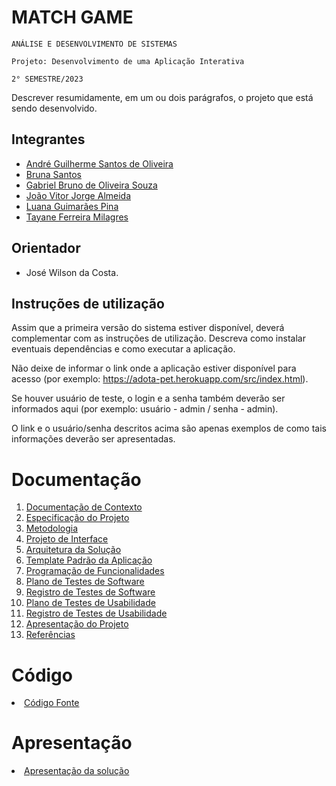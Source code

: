 # MATCH GAME

`ANÁLISE E DESENVOLVIMENTO DE SISTEMAS`

`Projeto: Desenvolvimento de uma Aplicação Interativa`

`2° SEMESTRE/2023`

Descrever resumidamente, em um ou dois parágrafos, o projeto que está sendo desenvolvido.

## Integrantes

* <html><head></head><body><a href="https://github.com/AndreeGS">André Guilherme Santos de Oliveira</a></body></html>
* <html><head></head><body><a href="https://github.com/brunasantos-dev">Bruna Santos</a></body></html>
* <html><head></head><body><a href="https://github.com/GabrielBruno7">Gabriel Bruno de Oliveira Souza</a></body></html>
* <html><head></head><body><a href="https://github.com/joaoalmei">João Vitor Jorge Almeida</a></body></html>
* <html><head></head><body><a href="https://github.com/luanagpinax">Luana Guimarães Pina</a></body></html>
* <html><head></head><body><a href="https://github.com/taymilagres">Tayane Ferreira Milagres</a></body></html>


## Orientador

* José Wilson da Costa.

## Instruções de utilização

Assim que a primeira versão do sistema estiver disponível, deverá complementar com as instruções de utilização. Descreva como instalar eventuais dependências e como executar a aplicação.

Não deixe de informar o link onde a aplicação estiver disponível para acesso (por exemplo: https://adota-pet.herokuapp.com/src/index.html).

Se houver usuário de teste, o login e a senha também deverão ser informados aqui (por exemplo: usuário - admin / senha - admin).

O link e o usuário/senha descritos acima são apenas exemplos de como tais informações deverão ser apresentadas.

# Documentação

<ol>
<li><a href="docs/01-Documentação de Contexto.md"> Documentação de Contexto</a></li>
<li><a href="docs/02-Especificação do Projeto.md"> Especificação do Projeto</a></li>
<li><a href="docs/03-Metodologia.md"> Metodologia</a></li>
<li><a href="docs/04-Projeto de Interface.md"> Projeto de Interface</a></li>
<li><a href="docs/05-Arquitetura da Solução.md"> Arquitetura da Solução</a></li>
<li><a href="docs/06-Template Padrão da Aplicação.md"> Template Padrão da Aplicação</a></li>
<li><a href="docs/07-Programação de Funcionalidades.md"> Programação de Funcionalidades</a></li>
<li><a href="docs/08-Plano de Testes de Software.md"> Plano de Testes de Software</a></li>
<li><a href="docs/09-Registro de Testes de Software.md"> Registro de Testes de Software</a></li>
<li><a href="docs/10-Plano de Testes de Usabilidade.md"> Plano de Testes de Usabilidade</a></li>
<li><a href="docs/11-Registro de Testes de Usabilidade.md"> Registro de Testes de Usabilidade</a></li>
<li><a href="docs/12-Apresentação do Projeto.md"> Apresentação do Projeto</a></li>
<li><a href="docs/13-Referências.md"> Referências</a></li>
</ol>

# Código

<li><a href="src/README.md"> Código Fonte</a></li>

# Apresentação

<li><a href="presentation/README.md"> Apresentação da solução</a></li>
